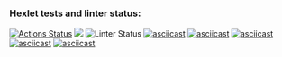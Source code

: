 ### Hexlet tests and linter status:
[![Actions Status](https://github.com/isbushcar/python-project-lvl1/workflows/hexlet-check/badge.svg)](https://github.com/isbushcar/python-project-lvl1/actions)
<a href="https://codeclimate.com/github/codeclimate/codeclimate/maintainability"><img src="https://api.codeclimate.com/v1/badges/a99a88d28ad37a79dbf6/maintainability" /></a>
![Linter Status](https://github.com/isbushcar/python-project-lvl1/actions/workflows/make-linter.yml/badge.svg)
[![asciicast](https://asciinema.org/a/7W1X4LFWtD7ZqHhi2rokuqQYa.svg)](https://asciinema.org/a/7W1X4LFWtD7ZqHhi2rokuqQYa)
[![asciicast](https://asciinema.org/a/81ISdXiZABommxi0khoi02Qe3.svg)](https://asciinema.org/a/81ISdXiZABommxi0khoi02Qe3)
[![asciicast](https://asciinema.org/a/KQ97yl1CoEDJeNWy688Gs5Qb0.svg)](https://asciinema.org/a/KQ97yl1CoEDJeNWy688Gs5Qb0)
[![asciicast](https://asciinema.org/a/IGM5gRiITCZwTesEelc7ygTHf.svg)](https://asciinema.org/a/IGM5gRiITCZwTesEelc7ygTHf)
[![asciicast](https://asciinema.org/a/Ka94wtoDSVSYK3Cnh49hh93Nj.svg)](https://asciinema.org/a/Ka94wtoDSVSYK3Cnh49hh93Nj)

